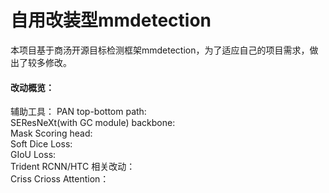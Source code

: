 # 自用改装型mmdetection

本项目基于商汤开源目标检测框架mmdetection，为了适应自己的项目需求，做出了较多修改。<br>
#### 改动概览：<br>
辅助工具：
PAN top-bottom path:<br>
SEResNeXt(with GC module) backbone:<br>
Mask Scoring head:<br>
Soft Dice Loss:<br>
GIoU Loss:<br>
Trident RCNN/HTC 相关改动：<br>
Criss Crioss Attention：<br>
